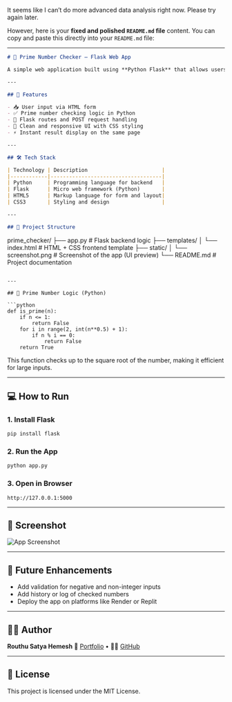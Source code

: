 It seems like I can’t do more advanced data analysis right now. Please try again later.

However, here is your **fixed and polished `README.md` file** content. You can copy and paste this directly into your `README.md` file:

---

```markdown
# 🔢 Prime Number Checker – Flask Web App

A simple web application built using **Python Flask** that allows users to check whether a given number is a **prime number** or not. This beginner-friendly project demonstrates the integration of **HTML forms**, **Python logic**, and **Flask routing**.

---

## 🌟 Features

- 📥 User input via HTML form  
- ✅ Prime number checking logic in Python  
- 🔁 Flask routes and POST request handling  
- 🎨 Clean and responsive UI with CSS styling  
- ⚡ Instant result display on the same page  

---

## 🛠️ Tech Stack

| Technology | Description                        |
|------------|------------------------------------|
| Python     | Programming language for backend   |
| Flask      | Micro web framework (Python)       |
| HTML5      | Markup language for form and layout|
| CSS3       | Styling and design                 |

---

## 📂 Project Structure

```

prime\_checker/
├── app.py                # Flask backend logic
├── templates/
│   └── index.html        # HTML + CSS frontend template
├── static/
│   └── screenshot.png    # Screenshot of the app (UI preview)
└── README.md             # Project documentation

````

---

## 🧠 Prime Number Logic (Python)

```python
def is_prime(n):
    if n <= 1:
        return False
    for i in range(2, int(n**0.5) + 1):
        if n % i == 0:
            return False
    return True
````

This function checks up to the square root of the number, making it efficient for large inputs.

---

## 💻 How to Run

### 1. Install Flask

```bash
pip install flask
```

### 2. Run the App

```bash
python app.py
```

### 3. Open in Browser

```
http://127.0.0.1:5000
```

---

## 📸 Screenshot

![App Screenshot](static/screenshot.png)

---

## 🚀 Future Enhancements

* Add validation for negative and non-integer inputs
* Add history or log of checked numbers
* Deploy the app on platforms like Render or Replit

---

## 👨‍💻 Author

**Routhu Satya Hemesh**
📧 [Portfolio](https://satyahemesh.netlify.app) • 🧑‍💻 [GitHub](https://github.com/satyahemesh)

---

## 📄 License

This project is licensed under the MIT License.

```
